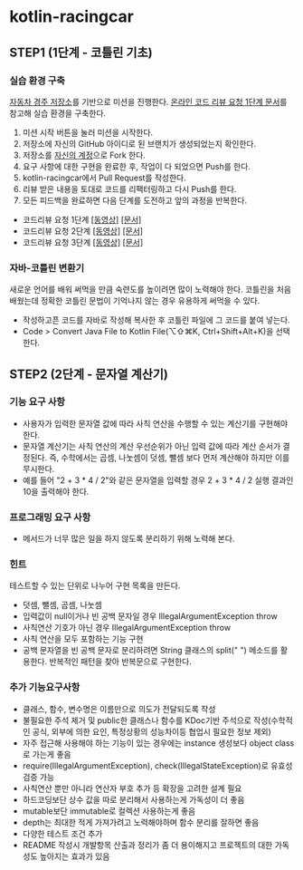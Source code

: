 # kotlin-racingcar

## STEP1 (1단계 - 코틀린 기초)
### 실습 환경 구축
[자동차 경주 저장소](https://github.com/next-step/kotlin-racingcar)를 기반으로 미션을 진행한다. [온라인 코드 리뷰 요청 1단계 문서](https://github.com/next-step/nextstep-docs/blob/master/codereview/review-step1.md)를 참고해 실습 환경을 구축한다.
1. 미션 시작 버튼을 눌러 미션을 시작한다.
2. 저장소에 자신의 GitHub 아이디로 된 브랜치가 생성되었는지 확인한다.
3. 저장소를 [자신의 계정](https://github.com/wjdtlr0920/kotlin-racingcar)으로 Fork 한다.
4. 요구 사항에 대한 구현을 완료한 후, 작업이 다 되었으면 Push를 한다.
5. kotlin-racingcar에서 Pull Request를 작성한다.
6. 리뷰 받은 내용을 토대로 코드를 리팩터링하고 다시 Push를 한다.
7. 모든 피드백을 완료하면 다음 단계를 도전하고 앞의 과정을 반복한다.
   
   
+ 코드리뷰 요청 1단계 [[동영상]](https://www.youtube.com/watch?v=YkgBUt7zG5k) [[문서]](https://github.com/next-step/nextstep-docs/blob/master/codereview/review-step1.md)
+ 코드리뷰 요청 2단계 [[동영상]](https://www.youtube.com/watch?v=HnTdFJd0PtU) [[문서]](https://github.com/next-step/nextstep-docs/blob/master/codereview/review-step2.md)
+ 코드리뷰 요청 3단계 [[동영상]](https://www.youtube.com/watch?v=fzrT3eoecUw) [[문서]](https://github.com/next-step/nextstep-docs/blob/master/codereview/review-step3.md)

### 자바-코틀린 변환기
새로운 언어를 배워 써먹을 만큼 숙련도를 높이려면 많이 노력해야 한다. 코틀린을 처음 배웠는데 정확한 코틀린 문법이 기억나지 않는 경우 유용하게 써먹을 수 있다.

+ 작성하고픈 코드를 자바로 작성해 복사한 후 코틀린 파일에 그 코드를 붙여 넣는다.
+ Code > Convert Java File to Kotlin File(⌥⇧⌘K, Ctrl+Shift+Alt+K)을 선택한다.



## STEP2 (2단계 - 문자열 계산기)
### 기능 요구 사항
+ 사용자가 입력한 문자열 값에 따라 사칙 연산을 수행할 수 있는 계산기를 구현해야 한다.
+ 문자열 계산기는 사칙 연산의 계산 우선순위가 아닌 입력 값에 따라 계산 순서가 결정된다. 즉, 수학에서는 곱셈, 나눗셈이 덧셈, 뺄셈 보다 먼저 계산해야 하지만 이를 무시한다.
+ 예를 들어 "2 + 3 * 4 / 2"와 같은 문자열을 입력할 경우 2 + 3 * 4 / 2 실행 결과인 10을 출력해야 한다.

### 프로그래밍 요구 사항
+ 메서드가 너무 많은 일을 하지 않도록 분리하기 위해 노력해 본다.

### 힌트
테스트할 수 있는 단위로 나누어 구현 목록을 만든다.

+ 덧셈, 뺄셈, 곱셈, 나눗셈
+ 입력값이 null이거나 빈 공백 문자일 경우 IllegalArgumentException throw
+ 사칙연산 기호가 아닌 경우 IllegalArgumentException throw
+ 사칙 연산을 모두 포함하는 기능 구현
+ 공백 문자열을 빈 공백 문자로 분리하려면 String 클래스의 split(" ") 메소드를 활용한다. 반복적인 패턴을 찾아 반복문으로 구현한다.

### 추가 기능요구사항
+ 클래스, 함수, 변수명은 이름만으로 의도가 전달되도록 작성
+ 불필요한 주석 제거 및 public한 클래스나 함수를 KDoc기반 주석으로 작성(수학적인 공식, 외부에 의한 요인, 특정상황의 성능차이등 협업시 필요한 정보 제외)
+ 자주 접근해 사용해야 하는 기능이 있는 경우에는 instance 생성보다 object class로 가는게 좋음
+ require(IllegalArgumentException), check(IllegalStateException)로 유효성 검증 가능
+ 사칙연산 뿐만 아니라 연산자 부호 추가 등 확장을 고려한 설계 필요
+ 하드코딩보단 상수 값을 따로 분리해서 사용하는게 가독성이 더 좋음
+ mutable보단 immutable로 컬렉션 사용하는게 좋음
+ depth는 최대한 적게 가져가려고 노력해야하며 함수 분리를 잘하면 좋음
+ 다양한 테스트 조건 추가
+ README 작성시 개발항목 산출과 정리가 좀 더 용이해지고 프로젝트의 대한 가독성도 높아지는 효과가 있음